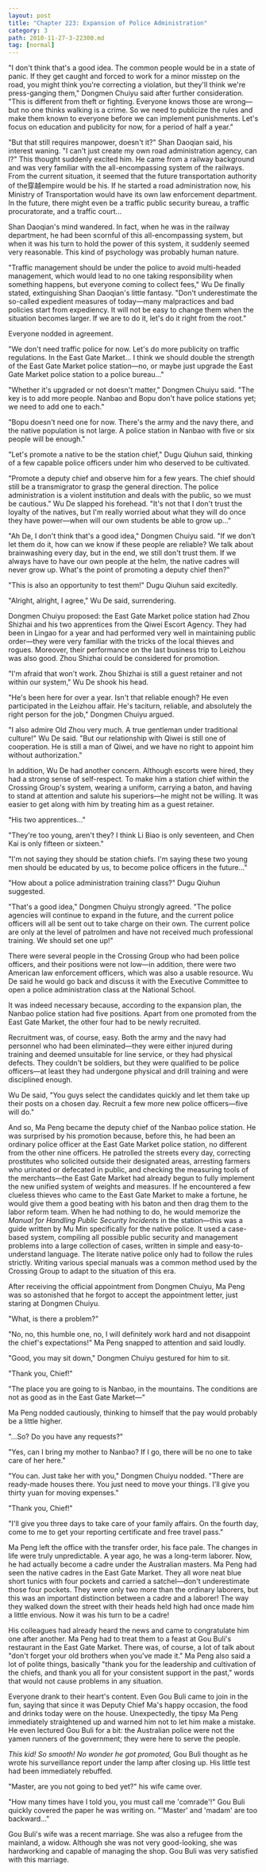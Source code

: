 ```yaml
---
layout: post
title: "Chapter 223: Expansion of Police Administration"
category: 3
path: 2010-11-27-3-22300.md
tag: [normal]
---
```


"I don't think that's a good idea. The common people would be in a state of panic. If they get caught and forced to work for a minor misstep on the road, you might think you're correcting a violation, but they'll think we're press-ganging them," Dongmen Chuiyu said after further consideration. "This is different from theft or fighting. Everyone knows those are wrong—but no one thinks walking is a crime. So we need to publicize the rules and make them known to everyone before we can implement punishments. Let's focus on education and publicity for now, for a period of half a year."

"But that still requires manpower, doesn't it?" Shan Daoqian said, his interest waning. "I can't just create my own road administration agency, can I?" This thought suddenly excited him. He came from a railway background and was very familiar with the all-encompassing system of the railways. From the current situation, it seemed that the future transportation authority of the穿越empire would be his. If he started a road administration now, his Ministry of Transportation would have its own law enforcement department. In the future, there might even be a traffic public security bureau, a traffic procuratorate, and a traffic court...

Shan Daoqian's mind wandered. In fact, when he was in the railway department, he had been scornful of this all-encompassing system, but when it was his turn to hold the power of this system, it suddenly seemed very reasonable. This kind of psychology was probably human nature.

"Traffic management should be under the police to avoid multi-headed management, which would lead to no one taking responsibility when something happens, but everyone coming to collect fees," Wu De finally stated, extinguishing Shan Daoqian's little fantasy. "Don't underestimate the so-called expedient measures of today—many malpractices and bad policies start from expediency. It will not be easy to change them when the situation becomes larger. If we are to do it, let's do it right from the root."

Everyone nodded in agreement.

"We don't need traffic police for now. Let's do more publicity on traffic regulations. In the East Gate Market... I think we should double the strength of the East Gate Market police station—no, or maybe just upgrade the East Gate Market police station to a police bureau..."

"Whether it's upgraded or not doesn't matter," Dongmen Chuiyu said. "The key is to add more people. Nanbao and Bopu don't have police stations yet; we need to add one to each."

"Bopu doesn't need one for now. There's the army and the navy there, and the native population is not large. A police station in Nanbao with five or six people will be enough."

"Let's promote a native to be the station chief," Dugu Qiuhun said, thinking of a few capable police officers under him who deserved to be cultivated.

"Promote a deputy chief and observe him for a few years. The chief should still be a transmigrator to grasp the general direction. The police administration is a violent institution and deals with the public, so we must be cautious." Wu De slapped his forehead. "It's not that I don't trust the loyalty of the natives, but I'm really worried about what they will do once they have power—when will our own students be able to grow up..."

"Ah De, I don't think that's a good idea," Dongmen Chuiyu said. "If we don't let them do it, how can we know if these people are reliable? We talk about brainwashing every day, but in the end, we still don't trust them. If we always have to have our own people at the helm, the native cadres will never grow up. What's the point of promoting a deputy chief then?"

"This is also an opportunity to test them!" Dugu Qiuhun said excitedly.

"Alright, alright, I agree," Wu De said, surrendering.

Dongmen Chuiyu proposed: the East Gate Market police station had Zhou Shizhai and his two apprentices from the Qiwei Escort Agency. They had been in Lingao for a year and had performed very well in maintaining public order—they were very familiar with the tricks of the local thieves and rogues. Moreover, their performance on the last business trip to Leizhou was also good. Zhou Shizhai could be considered for promotion.

"I'm afraid that won't work. Zhou Shizhai is still a guest retainer and not within our system," Wu De shook his head.

"He's been here for over a year. Isn't that reliable enough? He even participated in the Leizhou affair. He's taciturn, reliable, and absolutely the right person for the job," Dongmen Chuiyu argued.

"I also admire Old Zhou very much. A true gentleman under traditional culture!" Wu De said. "But our relationship with Qiwei is still one of cooperation. He is still a man of Qiwei, and we have no right to appoint him without authorization."

In addition, Wu De had another concern. Although escorts were hired, they had a strong sense of self-respect. To make him a station chief within the Crossing Group's system, wearing a uniform, carrying a baton, and having to stand at attention and salute his superiors—he might not be willing. It was easier to get along with him by treating him as a guest retainer.

"His two apprentices..."

"They're too young, aren't they? I think Li Biao is only seventeen, and Chen Kai is only fifteen or sixteen."

"I'm not saying they should be station chiefs. I'm saying these two young men should be educated by us, to become police officers in the future..."

"How about a police administration training class?" Dugu Qiuhun suggested.

"That's a good idea," Dongmen Chuiyu strongly agreed. "The police agencies will continue to expand in the future, and the current police officers will all be sent out to take charge on their own. The current police are only at the level of patrolmen and have not received much professional training. We should set one up!"

There were several people in the Crossing Group who had been police officers, and their positions were not low—in addition, there were two American law enforcement officers, which was also a usable resource. Wu De said he would go back and discuss it with the Executive Committee to open a police administration class at the National School.

It was indeed necessary because, according to the expansion plan, the Nanbao police station had five positions. Apart from one promoted from the East Gate Market, the other four had to be newly recruited.

Recruitment was, of course, easy. Both the army and the navy had personnel who had been eliminated—they were either injured during training and deemed unsuitable for line service, or they had physical defects. They couldn't be soldiers, but they were qualified to be police officers—at least they had undergone physical and drill training and were disciplined enough.

Wu De said, "You guys select the candidates quickly and let them take up their posts on a chosen day. Recruit a few more new police officers—five will do."

And so, Ma Peng became the deputy chief of the Nanbao police station. He was surprised by his promotion because, before this, he had been an ordinary police officer at the East Gate Market police station, no different from the other nine officers. He patrolled the streets every day, correcting prostitutes who solicited outside their designated areas, arresting farmers who urinated or defecated in public, and checking the measuring tools of the merchants—the East Gate Market had already begun to fully implement the new unified system of weights and measures. If he encountered a few clueless thieves who came to the East Gate Market to make a fortune, he would give them a good beating with his baton and then drag them to the labor reform team. When he had nothing to do, he would memorize the *Manual for Handling Public Security Incidents* in the station—this was a guide written by Mu Min specifically for the native police. It used a case-based system, compiling all possible public security and management problems into a large collection of cases, written in simple and easy-to-understand language. The literate native police only had to follow the rules strictly. Writing various special manuals was a common method used by the Crossing Group to adapt to the situation of this era.

After receiving the official appointment from Dongmen Chuiyu, Ma Peng was so astonished that he forgot to accept the appointment letter, just staring at Dongmen Chuiyu.

"What, is there a problem?"

"No, no, this humble one, no, I will definitely work hard and not disappoint the chief's expectations!" Ma Peng snapped to attention and said loudly.

"Good, you may sit down," Dongmen Chuiyu gestured for him to sit.

"Thank you, Chief!"

"The place you are going to is Nanbao, in the mountains. The conditions are not as good as in the East Gate Market—"

Ma Peng nodded cautiously, thinking to himself that the pay would probably be a little higher.

"...So? Do you have any requests?"

"Yes, can I bring my mother to Nanbao? If I go, there will be no one to take care of her here."

"You can. Just take her with you," Dongmen Chuiyu nodded. "There are ready-made houses there. You just need to move your things. I'll give you thirty yuan for moving expenses."

"Thank you, Chief!"

"I'll give you three days to take care of your family affairs. On the fourth day, come to me to get your reporting certificate and free travel pass."

Ma Peng left the office with the transfer order, his face pale. The changes in life were truly unpredictable. A year ago, he was a long-term laborer. Now, he had actually become a cadre under the Australian masters. Ma Peng had seen the native cadres in the East Gate Market. They all wore neat blue short tunics with four pockets and carried a satchel—don't underestimate those four pockets. They were only two more than the ordinary laborers, but this was an important distinction between a cadre and a laborer! The way they walked down the street with their heads held high had once made him a little envious. Now it was his turn to be a cadre!

His colleagues had already heard the news and came to congratulate him one after another. Ma Peng had to treat them to a feast at Gou Buli's restaurant in the East Gate Market. There was, of course, a lot of talk about "don't forget your old brothers when you've made it." Ma Peng also said a lot of polite things, basically "thank you for the leadership and cultivation of the chiefs, and thank you all for your consistent support in the past," words that would not cause problems in any situation.

Everyone drank to their heart's content. Even Gou Buli came to join in the fun, saying that since it was Deputy Chief Ma's happy occasion, the food and drinks today were on the house. Unexpectedly, the tipsy Ma Peng immediately straightened up and warned him not to let him make a mistake. He even lectured Gou Buli for a bit: the Australian police were not the yamen runners of the government; they were here to serve the people.

*This kid! So smooth! No wonder he got promoted,* Gou Buli thought as he wrote his surveillance report under the lamp after closing up. His little test had been immediately rebuffed.

"Master, are you not going to bed yet?" his wife came over.

"How many times have I told you, you must call me 'comrade'!" Gou Buli quickly covered the paper he was writing on. "'Master' and 'madam' are too backward..."

Gou Buli's wife was a recent marriage. She was also a refugee from the mainland, a widow. Although she was not very good-looking, she was hardworking and capable of managing the shop. Gou Buli was very satisfied with this marriage.